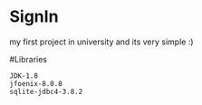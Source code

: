 # SignIn
my first project in university and its very simple :)

#Libraries

    JDK-1.8
    jfoenix-8.0.8
    sqlite-jdbc4-3.8.2
